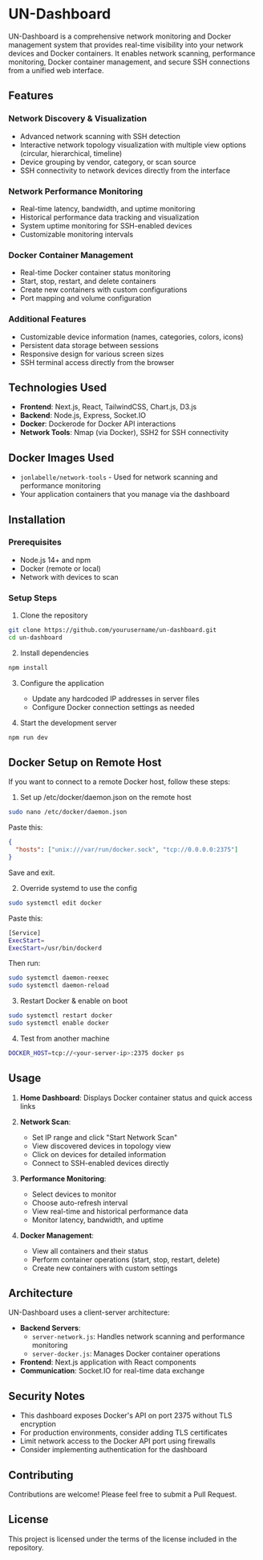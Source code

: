 # UN-Dashboard

UN-Dashboard is a comprehensive network monitoring and Docker management system that provides real-time visibility into your network devices and Docker containers. It enables network scanning, performance monitoring, Docker container management, and secure SSH connections from a unified web interface.

## Features

### Network Discovery & Visualization
- Advanced network scanning with SSH detection
- Interactive network topology visualization with multiple view options (circular, hierarchical, timeline)
- Device grouping by vendor, category, or scan source
- SSH connectivity to network devices directly from the interface

### Network Performance Monitoring
- Real-time latency, bandwidth, and uptime monitoring
- Historical performance data tracking and visualization
- System uptime monitoring for SSH-enabled devices
- Customizable monitoring intervals

### Docker Container Management
- Real-time Docker container status monitoring
- Start, stop, restart, and delete containers
- Create new containers with custom configurations
- Port mapping and volume configuration

### Additional Features
- Customizable device information (names, categories, colors, icons)
- Persistent data storage between sessions
- Responsive design for various screen sizes
- SSH terminal access directly from the browser

## Technologies Used
- **Frontend**: Next.js, React, TailwindCSS, Chart.js, D3.js
- **Backend**: Node.js, Express, Socket.IO
- **Docker**: Dockerode for Docker API interactions
- **Network Tools**: Nmap (via Docker), SSH2 for SSH connectivity

## Docker Images Used
- `jonlabelle/network-tools` - Used for network scanning and performance monitoring
- Your application containers that you manage via the dashboard

## Installation

### Prerequisites
- Node.js 14+ and npm
- Docker (remote or local)
- Network with devices to scan

### Setup Steps
1. Clone the repository
```bash
git clone https://github.com/yourusername/un-dashboard.git
cd un-dashboard
```

2. Install dependencies
```bash
npm install
```

3. Configure the application
   - Update any hardcoded IP addresses in server files
   - Configure Docker connection settings as needed

4. Start the development server
```bash
npm run dev
```

## Docker Setup on Remote Host

If you want to connect to a remote Docker host, follow these steps:

1. Set up /etc/docker/daemon.json on the remote host
```bash 
sudo nano /etc/docker/daemon.json
```
Paste this:

```json
{
  "hosts": ["unix:///var/run/docker.sock", "tcp://0.0.0.0:2375"]
}
```

Save and exit.

2. Override systemd to use the config

```bash
sudo systemctl edit docker
```

Paste this:

```bash
[Service]
ExecStart=
ExecStart=/usr/bin/dockerd
```

Then run:
```bash 
sudo systemctl daemon-reexec
sudo systemctl daemon-reload
```

3. Restart Docker & enable on boot

```bash
sudo systemctl restart docker
sudo systemctl enable docker
```

4. Test from another machine

```bash 
DOCKER_HOST=tcp://<your-server-ip>:2375 docker ps
```

## Usage

1. **Home Dashboard**: Displays Docker container status and quick access links
   
2. **Network Scan**: 
   - Set IP range and click "Start Network Scan"
   - View discovered devices in topology view
   - Click on devices for detailed information
   - Connect to SSH-enabled devices directly

3. **Performance Monitoring**:
   - Select devices to monitor
   - Choose auto-refresh interval
   - View real-time and historical performance data
   - Monitor latency, bandwidth, and uptime

4. **Docker Management**:
   - View all containers and their status
   - Perform container operations (start, stop, restart, delete)
   - Create new containers with custom settings
   
## Architecture

UN-Dashboard uses a client-server architecture:
- **Backend Servers**:
  - `server-network.js`: Handles network scanning and performance monitoring
  - `server-docker.js`: Manages Docker container operations
- **Frontend**: Next.js application with React components
- **Communication**: Socket.IO for real-time data exchange

## Security Notes

- This dashboard exposes Docker's API on port 2375 without TLS encryption
- For production environments, consider adding TLS certificates
- Limit network access to the Docker API port using firewalls
- Consider implementing authentication for the dashboard

## Contributing

Contributions are welcome! Please feel free to submit a Pull Request.

## License

This project is licensed under the terms of the license included in the repository.